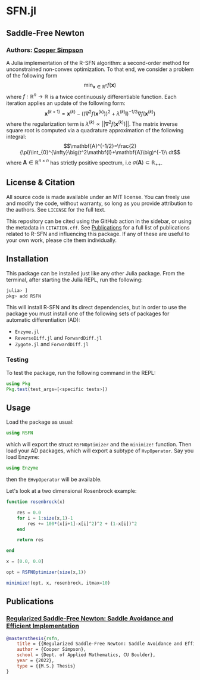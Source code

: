 # SFN.jl

## Saddle-Free Newton

### Authors: [Cooper Simpson](https://rs-coop.github.io/)

A Julia implementation of the R-SFN algorithm: a second-order method for unconstrained non-convex optimization. To that end, we consider a problem of the following form
$$\min_{\mathbf{x}\in \mathbb{R}^n}f(\mathbf{x})$$
where $f:\mathbb{R}^n\to\mathbb{R}$ is a twice continuously differentiable function. Each iteration applies an update of the following form:
$$\mathbf{x}^{(k+1)} = \mathbf{x}^{(k)}-\Big(\big(\nabla^2f(\mathbf{x}^{(k)})\big)^2+\lambda^{(k)}\mathbf{I}\Big)^{-1/2} \nabla f(\mathbf{x}^{(k)})$$
where the regularization term is $\lambda^{(k)}\propto||\nabla^2f(\mathbf{x}^{(k)})||$. The matrix inverse square root is computed via a quadrature approximation of the following integral:
$$\mathbf{A}^{-1/2}=\frac{2}{\pi}\int_{0}^{\infty}\big(t^2\mathbf{I}+\mathbf{A}\big)^{-1}\ dt$$
where $\mathbf{A}\in\mathbb{R}^{n\times n}$ has strictly positive spectrum, i.e $\sigma(\mathbf{A})\subset\mathbb{R}_{+ +}$.

## License & Citation
All source code is made available under an MIT license. You can freely use and modify the code, without warranty, so long as you provide attribution to the authors. See `LICENSE` for the full text.

This repository can be cited using the GitHub action in the sidebar, or using the metadata in `CITATION.cff`. See [Publications](#publications) for a full list of publications related to R-SFN and influencing this package. If any of these are useful to your own work, please cite them individually.

## Installation
This package can be installed just like any other Julia package. From the terminal, after starting the Julia REPL, run the following:
```julia
julia> ]
pkg> add RSFN
```
This will install R-SFN and its direct dependencies, but in order to use the package you must install one of the following sets of packages for automatic differentiation (AD):
- `Enzyme.jl`
- `ReverseDiff.jl` and `ForwardDiff.jl`
- `Zygote.jl` and `ForwardDiff.jl`

### Testing
To test the package, run the following command in the REPL:
```julia
using Pkg
Pkg.test(test_args=[<specific tests>])
```

## Usage
Load the package as usual:
```julia
using RSFN
```
which will export the struct `RSFNOptimizer` and the `minimize!` function. Then load your AD packages, which will export a subtype of `HvpOperator`. Say you load Enzyme:
```julia
using Enzyme
```
then the `EHvpOperator` will be available.

Let's look at a two dimensional Rosenbrock example:
```julia
function rosenbrock(x)

	res = 0.0
	for i = 1:size(x,1)-1
		res += 100*(x[i+1]-x[i]^2)^2 + (1-x[i])^2
	end

	return res

end

x = [0.0, 0.0]

opt = RSFNOptimizer(size(x,1))

minimize!(opt, x, rosenbrock, itmax=10)
```

## Publications

### [Regularized Saddle-Free Newton: Saddle Avoidance and Efficient Implementation](https://rs-coop.github.io/projects/research/rsfn)
```bibtex
@mastersthesis{rsfn,
	title = {{Regularized Saddle-Free Newton: Saddle Avoidance and Efficient Implementation}},
	author = {Cooper Simpson},
	school = {Dept. of Applied Mathematics, CU Boulder},
	year = {2022},
	type = {{M.S.} Thesis}
}
```
